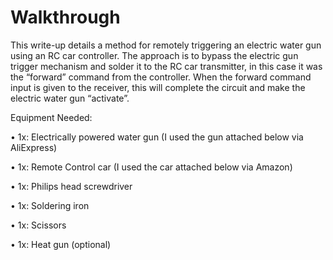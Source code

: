 # Walkthrough
This write-up details a method for remotely triggering an electric water gun using an RC car controller. The approach is to bypass the electric gun trigger mechanism and solder it to the RC car transmitter, in this case it was the “forward” command from the controller. When the forward command input is given to the receiver, this will complete the circuit and make the electric water gun “activate”.



Equipment Needed:


•	1x: Electrically powered water gun (I used the gun attached below via AliExpress)


•	1x: Remote Control car (I used the car attached below via Amazon)


•	1x: Philips head screwdriver


•	1x: Soldering iron


•	1x: Scissors


•	1x: Heat gun (optional)


